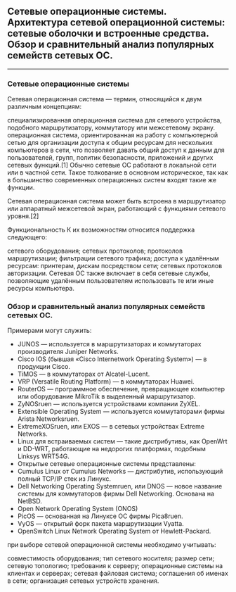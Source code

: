 ## Сетевые операционные системы. Архитектура сетевой операционной системы: сетевые оболочки и встроенные средства. Обзор и сравнительный анализ популярных семейств сетевых ОС. 
---
### Сетевые операционные системы
Сетевая операционная система — термин, относящийся к двум различным концепциям:

специализированная операционная система для сетевого устройства, подобного маршрутизатору, коммутатору или межсетевому экрану.
операционная система, ориентированная на работу с компьютерной сетью для организации доступа к общим ресурсам для нескольких компьютеров в сети, что позволяет давать общий доступ к данным для пользователей, групп, политик безопасности, приложений и других сетевых функций.[1] Обычно сетевые ОС работают в локальной сети или в частной сети. Такое толкование в основном историческое, так как в большинство современных операционных систем входят такие же функции.

Сетевая операционная система может быть встроена в маршрутизатор или аппаратный межсетевой экран, работающий с функциями сетевого уровня.[2]

Функциональность
К их возможностям относится поддержка следующего:

сетевого оборудования;
сетевых протоколов;
протоколов маршрутизации;
фильтрации сетевого трафика;
доступа к удалённым ресурсам: принтерам, дискам посредством сети;
сетевых протоколов авторизации.
Сетевая ОС также включает в себя сетевые службы, позволяющие удалённым пользователям использовать те или иные ресурсы компьютера.

### Обзор и сравнительный анализ популярных семейств сетевых ОС. 
Примерами могут служить:
* JUNOS — используется в маршрутизаторах и коммутаторах производителя Juniper Networks.
* Cisco IOS (бывшая «Cisco Internetwork Operating System») — в продукции Cisco.
* TiMOS — в коммутаторах от Alcatel-Lucent.
* VRP (Versatile Routing Platform) — в коммутаторах Huawei.
* RouterOS — программное обеспечение, превращающее компьютер или оборудование MikroTik в выделенный маршрутизатор.
* ZyNOSruen — используется устройствами компании ZyXEL.
* Extensible Operating System — используется коммутаторами фирмы Arista Networksruen.
* ExtremeXOSruen, или EXOS — в сетевых устройствах Extreme Networks.
* Linux для встраиваемых систем — такие дистрибутивы, как OpenWrt и DD-WRT, работающие на недорогих платформах, подобным Linksys WRT54G.
* Открытые сетевые операционные системы представлены:
* Cumulus Linux от Cumulus Networks — дистрибутив, использующий полный TCP/IP стек из Линукс.
* Dell Networking Operating Systemruen, или DNOS — новое название системы для коммутаторов фирмы Dell Networking. Основана на NetBSD.
* Open Network Operating System (ONOS)
* PicOS — основанная на Линуксе ОС фирмы Pica8ruen.
* VyOS — открытый форк пакета маршрутизации Vyatta.
* OpenSwitch Linux Network Operating System от Hewlett-Packard.

при выборе сетевой операционной системы необходимо учитывать:

совместимость оборудования;
тип сетевого носителя;
размер сети;
сетевую топологию;
требования к серверу;
операционные системы на клиентах и серверах;
сетевая файловая система;
соглашения об именах в сети;
организация сетевых устройств хранения.